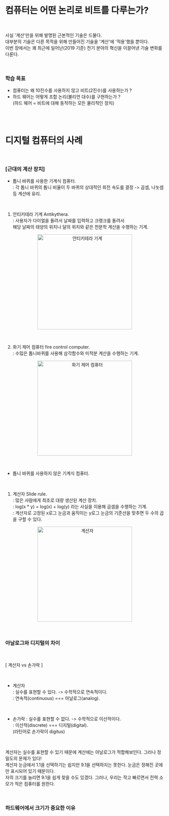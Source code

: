 # 컴퓨터는 어떤 논리로 비트를 다루는가?

<br/>

사실 '계산'만을 위해 발명된 근본적인 기술은 드물다.   
대부분의 기술은 다른 목적을 위해 만들어진 기술을 '계산'에 '적용'했을 뿐이다.   
이번 장에서는 꽤 최근에 일어난(2019 기준) 전기 분야의 혁신을 이끌어낸 기술 변화를 다룬다.

<br/>

### 학습 목표
- 컴퓨터는 왜 10진수를 사용하지 않고 비트(2진수)를 사용하는가 ?
- 하드 웨어는 어떻게 조합 논리(불리언 대수)를 구현하는가 ?   
  (하드 웨어 = 비트에 대해 동작하는 모든 물리적인 장치)

<br/>
<br/>

# 디지털 컴퓨터의 사례

<br/>

### [근대의 계산 장치]
- 톱니 바퀴를 사용한 기계식 컴퓨터.   
  : 각 톱니 바퀴의 톱니 비율이 두 바퀴의 상대적인 회전 속도를 결정 -> 곱셈, 나눗셈 등 계산에 유리.

<br/>

1. 안티키테라 기계 Antikythera.  
: 사용자가 다이얼을 돌려서 날짜를 입력하고 크랭크를 돌려서   
   해당 날짜의 태양의 위치나 달의 위치와 같은 천문학 계산을 수행하는 기계.
<p align="center"><img src="https://w.namu.la/s/0d2488a9ddd1bfb2a921f0cd33b3077e1c7d9c1049632596238f4d083d01b36fd4bf9acceaab2715b431aa1dd43205dd7a005722c243a1a0edcafdbb97463576484c93fc8305b753ab66f4c0101288ba1f8c12d9b402322002c448169e2de33d" alt="안티키테라 기계" width="300"/></p>

<br/>

2. 화기 제어 컴퓨터 fire control computer.  
: 수많은 톱니바퀴를 사용해 삼각함수와 미적분 계산을 수행하는 기계.
<p align="center"><img src="https://i.pinimg.com/1200x/70/81/4a/70814a54c13a43ba973faa1fa41ddb2c.jpg" alt="화기 제어 컴퓨터" width="300"/></p>

<br/>

- 톱니 바퀴를 사용하지 않은 기계식 컴퓨터.   

<br/>

1. 계산자 Slide rule.  
   : 많은 사람에게 최초로 대량 생산된 계산 장치.   
   : log(x * y) = log(x) + log(y) 라는 사실을 이용해 곱셈을 수행하는 기계.   
   : 계산자로 고정된 x로그 눈금과 움직이는 y로그 눈금의 기준선을 맞추면 두 수의 곱을 구할 수 있다.
<p align="center"><img src="https://i0.wp.com/innowiki.org/wp-content/uploads/2019/08/slide-rule.jpg?w=1200&ssl=1" alt="계산자" width="300"></p>

<br/>

### 아날로그와 디지털의 차이

<br/>

[ 계산자 vs 손가락 ]

<br/>

- 계산자   
  : 실수를 표현할 수 있다. -> 수학적으로 연속적이다.   
  : 연속적(continuous) === 아날로그(analog).  
  
<br/>

- 손가락
  : 실수를 표현할 수 없다. -> 수학적으로 이산적이다.   
  : 이산적(discrete) === 디지털(digital).  
    (라틴어로 손가락이 digitus)
    
<br/>

계산자는 실수를 표현할 수 있기 때문에 계산에는 아날로그가 적합해보인다. 그러나 정밀도의 문제가 있다!   
계산자 눈금에서 1.1을 선택하기는 쉽지만 9.1을 선택하지는 못한다. 눈금은 정해진 곳에만 표시되어 있기 때문이다.   
자의 크기를 늘리면 9.1을 쉽게 찾을 수도 있겠다. 그러나, 우리는 작고 빠르면서 전력 소모가 적은 컴퓨터를 원한다.   

<br/>

### 하드웨어에서 크기가 중요한 이유

<br/>

